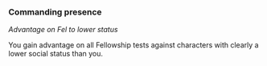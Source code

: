 
### Commanding presence

_Advantage on Fel to lower status_

You gain advantage on all Fellowship tests against characters with clearly a lower social status than you.
